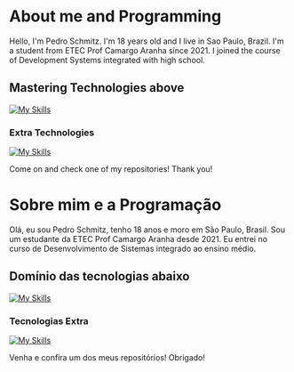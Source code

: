 # About me and Programming
Hello, I'm Pedro Schmitz. I'm 18 years old and I live in Sao Paulo, Brazil. 
I'm a student from ETEC Prof Camargo Aranha since 2021. I joined the course of Development Systems integrated with high school.

## Mastering Technologies above
[![My Skills](https://skillicons.dev/icons?i=express,git,heroku,html,js,mongodb,nextjs,nodejs,postgres,postman,prisma,react,sass,ts,vercel,vscode)](https://skillicons.dev)

### Extra Technologies
[![My Skills](https://skillicons.dev/icons?i=premiere,photoshop,illustrator,figma)](https://skillicons.dev)

Come on and check one of my repositories! 
Thank you!

# Sobre mim e a Programação
Olá, eu sou Pedro Schmitz, tenho 18 anos e moro em São Paulo, Brasil.
Sou um estudante da ETEC Prof Camargo Aranha desde 2021. Eu entrei no curso de Desenvolvimento de Sistemas integrado ao ensino médio.

## Domínio das tecnologias abaixo
[![My Skills](https://skillicons.dev/icons?i=express,git,heroku,html,js,mongodb,nextjs,nodejs,postgres,postman,prisma,react,sass,ts,vercel,vscode)](https://skillicons.dev)

### Tecnologias Extra
[![My Skills](https://skillicons.dev/icons?i=premiere,photoshop,illustrator,figma)](https://skillicons.dev)

Venha e confira um dos meus repositórios!
Obrigado!
